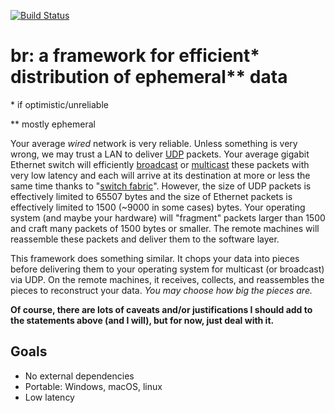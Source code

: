 [![Build Status](https://travis-ci.org/kybr/br.svg?branch=master)](https://travis-ci.org/kybr/br)

<!--

[![Build status](https://ci.appveyor.com/api/projects/status/c311nw14jmwq9lv1?svg=true)](https://ci.appveyor.com/project/mantaraya36/allolib)

-->

# br: a framework for efficient\* distribution of ephemeral\*\* data

\* if optimistic/unreliable

\*\* mostly ephemeral

Your average _wired_ network is very reliable. Unless something is very wrong, we
may trust a LAN to deliver [UDP] packets. Your average gigabit Ethernet
switch will efficiently [broadcast] or [multicast] these packets with very
low latency and each will arrive at its destination at more or less the same
time thanks to "[switch fabric]". However, the size of UDP packets is
effectively limited to 65507 bytes and the size of Ethernet packets is
effectively limited to 1500 (~9000 in some cases) bytes. Your operating system
(and maybe your hardware) will "fragment" packets larger than 1500 and craft
many packets of 1500 bytes or smaller. The remote machines will reassemble
these packets and deliver them to the software layer.

This framework does something similar. It chops your data into pieces before
delivering them to your operating system for multicast (or broadcast) via UDP. On the remote
machines, it receives, collects, and reassembles the pieces to reconstruct your
data. *You may choose how big the pieces are.* 

**Of course, there are lots of caveats and/or justifications I should add to
the statements above (and I will), but for now, just deal with it.**

## Goals

- No external dependencies
- Portable: Windows, macOS, linux
- Low latency

[UDP]: https://www.ietf.org/rfc/rfc768.txt
[broadcast]: https://en.wikipedia.org/wiki/Broadcasting_(networking)
[multicast]: https://en.wikipedia.org/wiki/Multicast
[switch fabric]: http://etherealmind.com/what-is-the-definition-of-switch-fabric
[PGM]: https://en.wikipedia.org/wiki/Pragmatic_General_Multicast
[crossbar switch]: https://en.wikipedia.org/wiki/Crossbar_switch
[ENet]: http://enet.bespin.org
